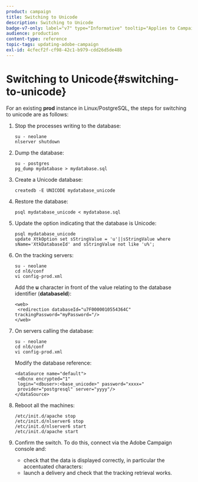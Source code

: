 ```yaml
---
product: campaign
title: Switching to Unicode
description: Switching to Unicode
badge-v7-only: label="v7" type="Informative" tooltip="Applies to Campaign Classic v7 only"
audience: production
content-type: reference
topic-tags: updating-adobe-campaign
exl-id: 4cfecf2f-cf98-42c1-b979-cdd26d5de48b
---
```

# Switching to Unicode{#switching-to-unicode}



For an existing **prod** instance in Linux/PostgreSQL, the steps for switching to unicode are as follows:

1. Stop the processes writing to the database:

   ```
   su - neolane
   nlserver shutdown
   ```

1. Dump the database:

   ```
   su - postgres
   pg_dump mydatabase > mydatabase.sql
   ```

1. Create a Unicode database:

   ```
   createdb -E UNICODE mydatabase_unicode
   ```

1. Restore the database:

   ```
   psql mydatabase_unicode < mydatabase.sql
   ```

1. Update the option indicating that the database is Unicode:

   ```
   psql mydatabase_unicode
   update XtkOption set sStringValue = 'u'||sStringValue where sName='XtkDatabaseId' and sStringValue not like 'u%';
   ```

1. On the tracking servers:

   ```
   su - neolane
   cd nl6/conf
   vi config-prod.xml
   ```

   Add the **u** character in front of the value relating to the database identifier (**databaseId**):

   ```
   <web>
    <redirection databaseId="u7F0000010554364C" trackingPassword="myPassword="/>
   </web>
   ```

1. On servers calling the database:

   ```
   su - neolane
   cd nl6/conf
   vi config-prod.xml
   ```

   Modify the database reference:

   ```
   <dataSource name="default">
    <dbcnx encrypted="1" 
    login="<dbuser>:<base_unicode>" password="xxxx="
    provider="postgresql" server="yyyy"/>
   </dataSource>
   ```

1. Reboot all the machines:

   ```
   /etc/init.d/apache stop
   /etc/init.d/nlserver6 stop
   /etc/init.d/nlserver6 start
   /etc/init.d/apache start
   ```

1. Confirm the switch. To do this, connect via the Adobe Campaign console and:

    * check that the data is displayed correctly, in particular the accentuated characters: 
    * launch a delivery and check that the tracking retrieval works.
